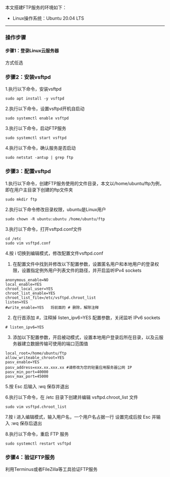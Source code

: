 本文搭建FTP服务的环境如下：
- Linux操作系统：Ubuntu 20.04 LTS

---

### 操作步骤
#### 步骤1：登录Linux云服务器
方式任选
### 步骤2：安装vsftpd
1.执行以下命令，安装vsftpd

```
sudo apt install -y vsftpd
```
2.执行以下命令，设置vsftpd开机自启动

```
sudo systemctl enable vsftpd
```
3.执行以下命令，启动FTP服务

```
sudo systemctl start vsftpd
```
4.执行以下命令，确认服务是否启动

```
sudo netstat -antup | grep ftp
```
### 步骤3：配置vsftpd
1.执行以下命令，创建FTP服务使用的文件目录，本文以/home/ubuntu/ftp为例，即在用户主目录下创建的ftp文件夹

```
sudo mkdir ftp
```
2.执行以下命令修改目录权限，ubuntu是Linux用户

```
sudo chown -R ubuntu:ubuntu /home/ubuntu/ftp
```
3.执行以下命令，打开vsftpd.conf文件

```
cd /etc
sudo vim vsftpd.conf
```
4.按 i 切换到编辑模式，修改配置文件vsftpd.conf
1. 在配置文件中找到并修改以下配置参数，设置匿名用户和本地用户的登录权限，设置指定例外用户列表文件的路径，并开启监听IPv4 sockets
```
anonymous_enable=NO
local_enable=YES
chroot_local_user=YES
chroot_list_enable=YES
chroot_list_file=/etc/vsftpd.chroot_list
listen=YES
#write_enable=YES   将前面的 # 删除，解除注释

```
2. 在行首添加 #，注释掉 listen_ipv6=YES 配置参数，关闭监听 IPv6 sockets

```
# listen_ipv6=YES
```

3. 添加以下配置参数，开启被动模式，设置本地用户登录后所在目录，以及云服务器建立数据传输可使用的端口范围值

```
local_root=/home/ubuntu/ftp
allow_writeable_chroot=YES
pasv_enable=YES
pasv_address=xxx.xx.xxx.xx #请修改为您的轻量应用服务器公网 IP
pasv_min_port=40000
pasv_max_port=45000
```
5.按 Esc 后输入 :wq 保存并退出

6.执行以下命令，在 /etc 目录下创建并编辑 vsftpd.chroot_list 文件

```
sudo vim vsftpd.chroot_list
```
7.按 i 进入编辑模式，输入用户名，一个用户名占据一行 设置完成后按 Esc 并输入 :wq 保存后退出

8.执行以下命令，重启 FTP 服务

```
sudo systemctl restart vsftpd
```
### 步骤4：验证FTP服务
利用Terminus或者FileZilla等工具验证FTP服务
